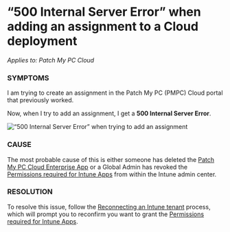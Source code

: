 # “500 Internal Server Error” when adding an assignment to a Cloud deployment

_Applies to: Patch My PC Cloud_

### SYMPTOMS

I am trying to create an assignment in the Patch My PC (PMPC) Cloud portal that previously worked.

Now, when I try to add an assignment, I get a **500 Internal Server Error**.

![“500 Internal Server Error” when trying to add an assignment](../../../_images/image%20%28764%29.png%20"\"500%20Internal%20Server%20Error\"%20when%20trying%20to%20add%20an%20assignment")

### CAUSE

The most probable cause of this is either someone has deleted the [Patch My PC Cloud Enterprise App](https://docs.patchmypc.com/patch-my-pc-cloud/troubleshooting/what-happens-if-the-patch-my-pc-cloud-enterprise-app-is-deleted) or a Global Admin has revoked the [Permissions required for Intune Apps](https://docs.patchmypc.com/patch-my-pc-cloud/intune-apps-public-preview/reference/permissions-required-for-intune-apps) from within the Intune admin center.

### RESOLUTION

To resolve this issue, follow the [Reconnecting an Intune tenant](https://docs.patchmypc.com/patch-my-pc-cloud/administration/managing-your-environments/managing-intune-tenants#reconnecting-an-intune-tenant) process, which will prompt you to reconfirm you want to grant the [Permissions required for Intune Apps](https://docs.patchmypc.com/patch-my-pc-cloud/intune-apps-public-preview/reference/permissions-required-for-intune-apps).
